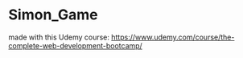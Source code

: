 # Simon_Game

made with this Udemy course: https://www.udemy.com/course/the-complete-web-development-bootcamp/
